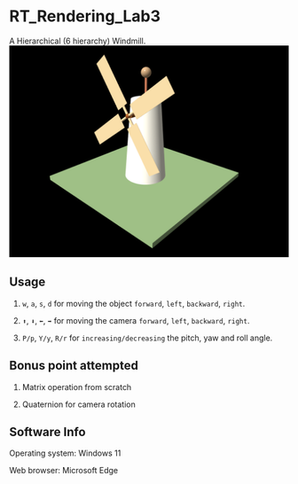 # RT_Rendering_Lab3
A Hierarchical (6 hierarchy) Windmill.
![preview](image-3.png)

## Usage

1. `w`, `a`, `s`, `d` for moving the object `forward`, `left`, `backward`, `right`.

2. `⬆️`, `⬇️`, `⬅️`, `➡️` for moving the camera `forward`, `left`, `backward`, `right`.

3. `P/p`, `Y/y`, `R/r` for `increasing/decreasing` the pitch, yaw and roll angle. 


## Bonus point attempted
1. Matrix operation from scratch

2. Quaternion for camera rotation

## Software Info
Operating system: Windows 11

Web browser: Microsoft Edge